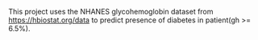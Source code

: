 This project uses the NHANES glycohemoglobin dataset from https://hbiostat.org/data to predict presence of diabetes in patient(gh >= 6.5%).
